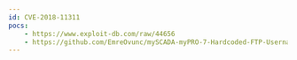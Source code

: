 ```yaml
---
id: CVE-2018-11311
pocs: 
    - https://www.exploit-db.com/raw/44656
    - https://github.com/EmreOvunc/mySCADA-myPRO-7-Hardcoded-FTP-Username-and-Password
---
```

